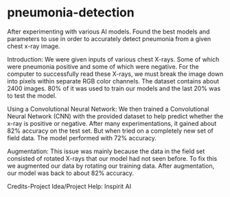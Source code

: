 # pneumonia-detection
After experimenting with various AI models. Found the best models and parameters to use in order to accurately detect pneumonia from a given chest x-ray image. 

Introduction: We were given inputs of various chest X-rays. Some of which were pneumonia positive and some of which were negative. For the computer to successfully read these X-rays, we must break the image down into pixels within separate RGB color channels. The dataset contains about 2400 images. 80% of it was used to train our models and the last 20% was to test the model.

Using a Convolutional Neural Network: We then trained a Convolutional Neural Network (CNN) with the provided dataset to help predict whether the x-ray is positive or negative. After many experimentations, it gained about 82% accuracy on the test set. But when tried on a completely new set of field data. The model performed with 72% accuracy.

Augmentation: This issue was mainly because the data in the field set consisted of rotated X-rays that our model had not seen before. To fix this we augmented our data by rotating our training data. After augmentation, our model was back to about 82% accuracy. 

Credits-Project Idea/Project Help: Inspirit AI 
